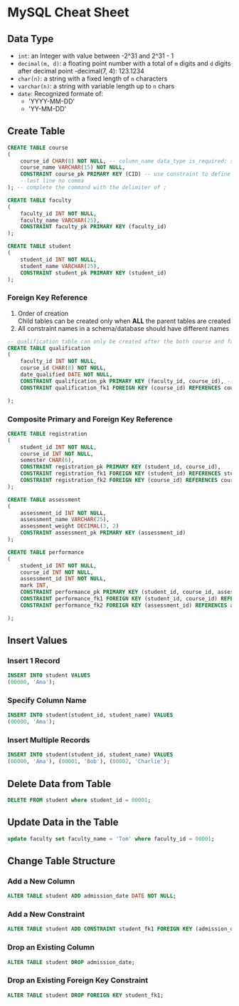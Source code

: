 # MySQL Cheat Sheet 

## Data Type

- `int`: an Integer with value between -2^31 and 2^31 - 1
- `decimal(m, d)`: a floating point number with a total of `m` digits and `d` digits after decimal point 
    -decimal(7, 4): 123.1234
- `char(n)`: a string with a fixed length of `n` characters 
- `varchar(n)`: a string with variable length up to `n` chars 
- `date`: Recognized formate of: 
    - 'YYYY-MM-DD' 
    - 'YY-MM-DD' 

## Create Table 
```sql
CREATE TABLE course 
(
    course_id CHAR(8) NOT NULL, -- column_name data_type is_required; separate one column definition from another using , 
    course_name VARCHAR(15) NOT NULL, 
    CONSTRAINT course_pk PRIMARY KEY (CID) -- use constraint to define primary / foreign key 
    --last line no comma 
); -- complete the command with the delimiter of ; 

CREATE TABLE faculty
(
    faculty_id INT NOT NULL, 
    faculty_name VARCHAR(25), 
    CONSTRAINT faculty_pk PRIMARY KEY (faculty_id)
);

CREATE TABLE student
(
    student_id INT NOT NULL, 
    student_name VARCHAR(25), 
    CONSTRAINT student_pk PRIMARY KEY (student_id)
); 
```

### Foreign Key Reference 
1. Order of creation  
    Child tables can be created only when **ALL** the parent tables are created
2. All constraint names in a schema/database should have different names

```sql 
-- qualification table can only be created after the both course and faculty tables are created
CREATE TABLE qualification 
(
    faculty_id INT NOT NULL, 
    course_id CHAR(8) NOT NULL, 
    date_qualified DATE NOT NULL, 
    CONSTRAINT qualification_pk PRIMARY KEY (faculty_id, course_id), -- composite primary key
    CONSTRAINT qualification_fk1 FOREIGN KEY (course_id) REFERENCES course(course_id), 

);
```

### Composite Primary and Foreign Key Reference 
```sql
CREATE TABLE registration
(
    student_id INT NOT NULL, 
    course_id INT NOT NULL, 
    semester CHAR(6), 
    CONSTRAINT registration_pk PRIMARY KEY (student_id, course_id), 
    CONSTRAINT registration_fk1 FOREIGN KEY (student_id) REFERENCES student(student_id), 
    CONSTRAINT registration_fk2 FOREIGN KEY (course_id) REFERENCES course(course_id)
);

CREATE TABLE assessment 
(
    assessment_id INT NOT NULL, 
    assessment_name VARCHAR(25), 
    assessment_weight DECIMAL(3, 2)
    CONSTRAINT assessment_pk PRIMARY KEY (assessment_id)
);

CREATE TABLE performance
(
    student_id INT NOT NULL, 
    course_id INT NOT NULL, 
    assessment_id INT NOT NULL, 
    mark INT, 
    CONSTRAINT performance_pk PRIMARY KEY (student_id, course_id, assessment_id), 
    CONSTRAINT performance_fk1 FOREIGN KEY (student_id, course_id) REFERENCES registration(student_id, course_id), 
    CONSTRAINT performance_fk2 FOREIGN KEY (assessment_id) REFERENCES assessment(assessment_id)

);
```

## Insert Values 

### Insert 1 Record 

```sql
INSERT INTO student VALUES 
(00000, 'Ama');
```
### Specify Column Name 

```sql
INSERT INTO student(student_id, student_name) VALUES 
(00000, 'Ama');
```

### Insert Multiple Records 
```sql
INSERT INTO student(student_id, student_name) VALUES 
(00000, 'Ama'), (00001, 'Bob'), (00002, 'Charlie'); 
```

## Delete Data from Table 

```sql
DELETE FROM student where student_id = 00001; 
```

## Update Data in the Table 
```sql
update faculty set faculty_name = 'Tom' where faculty_id = 00001; 
```

## Change Table Structure 

### Add a New Column 
```sql
ALTER TABLE student ADD admission_date DATE NOT NULL; 
```

### Add a New Constraint 
```sql 
ALTER TABLE student ADD CONSTRAINT student_fk1 FOREIGN KEY (admission_date) REFERENCES admission_record(admission_date); 
```

### Drop an Existing Column 
```sql
ALTER TABLE student DROP admission_date; 
```

### Drop an Existing Foreign Key Constraint 
```sql 
ALTER TABLE student DROP FOREIGN KEY student_fk1; 
```